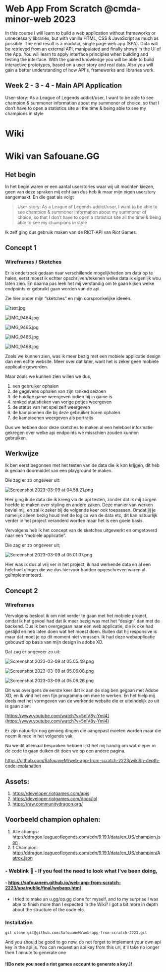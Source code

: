 # Web App From Scratch @cmda-minor-web 2023

In this course I will learn to build a web application without frameworks or unnecessary libraries, but with vanilla HTML, CSS & JavaScript as much as possible. The end result is a modular, single page web app (SPA). Data will be retrieved from an external API, manipulated and finally shown in the UI of the App. You will learn to apply interface principles when building and testing the interface. With the gained knowledge you will be able to build interactive prototypes, based on a user story and real data. Also you will gain a better understanding of how API's, frameworks and libraries work.

## Week 2 - 3 - 4 - Main API Application

User-story: As a League of Legends addict/user, I want to be able to see champion & summoner information about my summoner of choice, so that I don’t have to open a statistics site all the time & being able to see my champions in style 

# Wiki

# Wiki van Safouane.GG

## Het begin

In het begin waren er een aantal userstories waar wij uit mochten kiezen, geen van deze spraken mij echt aan dus heb ik maar mijn eigen userstory aangemaakt. En die gaat als volgt

> User-story: As a League of Legends addict/user, I want to be able to see champion & summoner information about my summoner of choice, so that I don’t have to open a statistics site all the time & being able to see my champions in style
> 

Ik zelf ging dus gebruik maken van de RIOT-API van Riot Games.

## Concept 1

### Wireframes / Sketches

Er is onderzoek gedaan naar verschillende mogelijkheden om data op te halen, eerst moest ik echter opschrijven/tekenen welke data ik eigenlijk wou laten zien. En daarna pas leek het mij verstandig om te gaan kijken welke endpoints er gebruikt gaan worden van de api.

Zie hier onder mijn “sketches” en mijn oorspronkelijke ideeën.

![text.jpg](https://file.notion.so/f/s/0ce07355-cc2b-4210-9f65-1c6fcd0f8cea/IMG_9463.jpg?id=89b8e21c-1e69-4fdf-85be-36bcd9c1746f&table=block&spaceId=f40270c7-fe4d-46b3-a3f4-437fe94d2055&expirationTimestamp=1684332076627&signature=1dZKvmhji7N-C80_VleYjChkyzU-ymMcd6OWvvt4ZJo&downloadName=IMG_9463.jpg)

![IMG_9464.jpg](https://file.notion.so/f/s/5e4a9647-08b8-4373-8d55-8cd1df5c42b1/IMG_9464.jpg?id=a82143bb-7ddc-4677-8662-2666f87664c9&table=block&spaceId=f40270c7-fe4d-46b3-a3f4-437fe94d2055&expirationTimestamp=1684332206084&signature=PuDsaC_Pvw-QG5_ynRNkZCe_zFTvXYIVLfXnogroowQ&downloadName=IMG_9464.jpg)

![IMG_9465.jpg](https://file.notion.so/f/s/b478ca74-488e-40d0-97c1-3493144141fc/IMG_9465.jpg?id=6d1a8cdf-95a3-40af-a0c5-b7abc15a3a3a&table=block&spaceId=f40270c7-fe4d-46b3-a3f4-437fe94d2055&expirationTimestamp=1684332210626&signature=5OocBFZjyxtUHbZC8k9ORjM2qagfURsj7vVitGroOSY&downloadName=IMG_9465.jpg)

![IMG_9466.jpg](https://file.notion.so/f/s/62239263-7c9e-455e-8cf3-ae0a383538d7/IMG_9466.jpg?id=75983955-8d66-4c7d-8e9d-7ea29b6ab07b&table=block&spaceId=f40270c7-fe4d-46b3-a3f4-437fe94d2055&expirationTimestamp=1684332214368&signature=Zk6bkGKupuH2cDNydFCQ6_Qx_6jALuIaBka_05Le8aI&downloadName=IMG_9466.jpg)

![IMG_9468.jpg](https://file.notion.so/f/s/9cf6d6fc-a182-47b4-a755-7dca7632550e/IMG_9468.jpg?id=3aaf115c-44f8-473c-a301-3cf7fb5e2c31&table=block&spaceId=f40270c7-fe4d-46b3-a3f4-437fe94d2055&expirationTimestamp=1684332219536&signature=YX0LczvRB0vFZGM5sK43FMeIoSs2EglFGIFgnyUk3pM&downloadName=IMG_9468.jpg)


Zoals we kunnen zien, was ik meer bezig met een mobiele applicatie design dan een echte website. Meer over dat later, want het is zeker geen mobiele applicatie geworden.

Maar zoals we kunnen zien willen we dus, 

1. een gebruiker ophalen
2. de gegevens ophalen van zijn ranked seizoen
3. de huidige game weergeven indien hij in game is
4. ranked statistieken van vorige potjes weergeven
5. de status van het spel zelf weergeven
6. de kampioenen die bij deze gebruiker horen ophalen
7. de kampioenen weergeven als portraits

Dus we hebben door deze sketches te maken al een heleboel informatie gekregen over welke api endpoints we misschien zouden kunnen gebruiken. 

## Werkwijze

Ik ben eerst begonnen met het testen van de data die ik kon krijgen, dit heb ik gedaan doormiddel van een playground te maken. 


Die zag er zo ongeveer uit:

![Screenshot 2023-03-09 at 04.58.21.png](https://file.notion.so/f/s/538821b5-b485-43aa-971c-021567869d38/Screenshot_2023-03-09_at_04.58.21.png?id=2448aadd-585a-4916-bd23-2275488bc4e3&table=block&spaceId=f40270c7-fe4d-46b3-a3f4-437fe94d2055&expirationTimestamp=1684332361627&signature=SqWmBXpGvs3-LjXJfFDxTZhhCASPJfOapNaOMOOiAfQ&downloadName=Screenshot+2023-03-09+at+04.58.21.png)

Hier ging ik de data die ik kreeg via de api testen, zonder dat ik mij zorgen hoefde te maken over styling en andere zaken. Deze manier van werken beviel mij, en zal ik zeker bij de volgende keer ook toepassen. Omdat jij je namelijk alleen bezig houd met de logica van de data etc, dit kan natuurlijk verder in het project veranderd worden maar het is een goeie basis.

Vervolgens heb ik het concept van de sketches uitgewerkt en omgetoverd naar een “mobiele applicatie”.

Die zag er zo ongeveer uit;

![Screenshot 2023-03-09 at 05.01.07.png](https://file.notion.so/f/s/6ef5549c-c634-49d7-8d82-715a53c86108/Screenshot_2023-03-09_at_05.01.07.png?id=73399daf-9cb4-4a0e-aacd-b77bcaff04f3&table=block&spaceId=f40270c7-fe4d-46b3-a3f4-437fe94d2055&expirationTimestamp=1684332364877&signature=xmTyKrvP8e0l7MP4iNOXQx4TYXUi-s8db8pA5MFsRh8&downloadName=Screenshot+2023-03-09+at+05.01.07.png)

Hier was ik dus al vrij ver in het project, ik had werkende data en al een heleboel dingen die we dus hiervoor hadden opgeschreven waren al geïmplementeerd.  

## Concept 2
### Wireframes

Vervolgens besloot ik om niet verder te gaan met het mobiele project, omdat ik het gevoel had dat ik meer bezig was met het “design” dan met de backend. Dus ik ben overgegaan naar een web applicatie, die ik oke had gestijld en heb laten doen wat het moest doen. Buiten dat hij  responsive is maar dat moet je op dit moment niet verassen. Ik had deze webapplicatie gebouwd op basis van mijn design in adobe XD. 

Dat zag er ongeveer zo uit:

![Screenshot 2023-03-09 at 05.05.49.png](https://file.notion.so/f/s/debd102c-1339-44c8-aba9-43931f94eae7/Screenshot_2023-03-09_at_05.05.49.png?id=e7ff0c11-f17b-408c-a3c1-a28b7c916fbb&table=block&spaceId=f40270c7-fe4d-46b3-a3f4-437fe94d2055&expirationTimestamp=1684332368969&signature=DPgsUEXfiJsVu69MW0jypVxynY_9e2koBdl2ztvT33Q&downloadName=Screenshot+2023-03-09+at+05.05.49.png)

![Screenshot 2023-03-09 at 05.06.08.png](https://file.notion.so/f/s/c4778961-26c2-4078-bbe4-f3f4460cbf10/Screenshot_2023-03-09_at_05.06.08.png?id=aa68ffa2-ef37-4c36-a932-d0ebf003c264&table=block&spaceId=f40270c7-fe4d-46b3-a3f4-437fe94d2055&expirationTimestamp=1684332371630&signature=1rBzhihQykpgPbn5jIYDT8kKV4pnOjFTQKA3qli2uDc&downloadName=Screenshot+2023-03-09+at+05.06.08.png)

![Screenshot 2023-03-09 at 05.06.26.png](https://file.notion.so/f/s/f4b7e5cf-ec21-4a6f-9a50-0e793d027521/Screenshot_2023-03-09_at_05.06.26.png?id=dc64246c-b238-4b2d-b616-55465c85c77a&table=block&spaceId=f40270c7-fe4d-46b3-a3f4-437fe94d2055&expirationTimestamp=1684332374696&signature=h8u-zB08rStnJTUtGCj_i_5U26xqO11JSmD2QNDi0HM&downloadName=Screenshot+2023-03-09+at+05.06.26.png)

Dit was overigens de eerste keer dat ik aan de slag ben gegaan met Adobe XD, en ik vind het een fijn programma om mee te werken. En het hielp mij deels met het vormgeven van de werkende website die er uiteindelijk zo uit is gaan zien.

[https://www.youtube.com/watch?v=5nlV8y-Yml4](https://www.youtube.com/watch?v=5nlV8y-Yml4)

Er zijn natuurlijk nog genoeg dingen die aangepast moeten worden maar die neem ik mee in het volgende vak.

Nu we dit allemaal besproken hebben lijkt het mij handig om wat dieper in de code te gaan duiken dit doen we op een andere pagina.

https://github.com/SafouaneM/web-app-from-scratch-2223/wiki/In-depth-code-explanation


## Assets: 
1. https://developer.riotgames.com/apis
2. https://developer.riotgames.com/docs/lol
3. https://raw.communitydragon.org/

## Voorbeeld champion ophalen: 
1. Alle champs: http://ddragon.leagueoflegends.com/cdn/9.19.1/data/en_US/champion.json
2. 1 Champion: http://ddragon.leagueoflegends.com/cdn/9.19.1/data/en_US/champion/Aatrox.json

<!-- Add a link to your live demo in Github Pages 🌐-->
### - Weblink 🔗 - If you feel the need to look what I've been doing,
#### - https://safouanem.github.io/web-app-from-scratch-2223/spa/public/final/webapp.html

- I tried to make an u.gg/op.gg clone for myself, and to my surprise I was able to finish more than I expected in the Wiki? I got a bit more in depth about the structure of the code etc.

### Installation
```text
git clone git@github.com:SafouaneM/web-app-from-scratch-2223.git
```
And you should be good to go now, do not forget to implement your own api key in the api.js.
You can request an api key from this url, it'll take no longer then 1 minute to generate one 
#### !(Do note you need a riot games account to generate a key.)!

